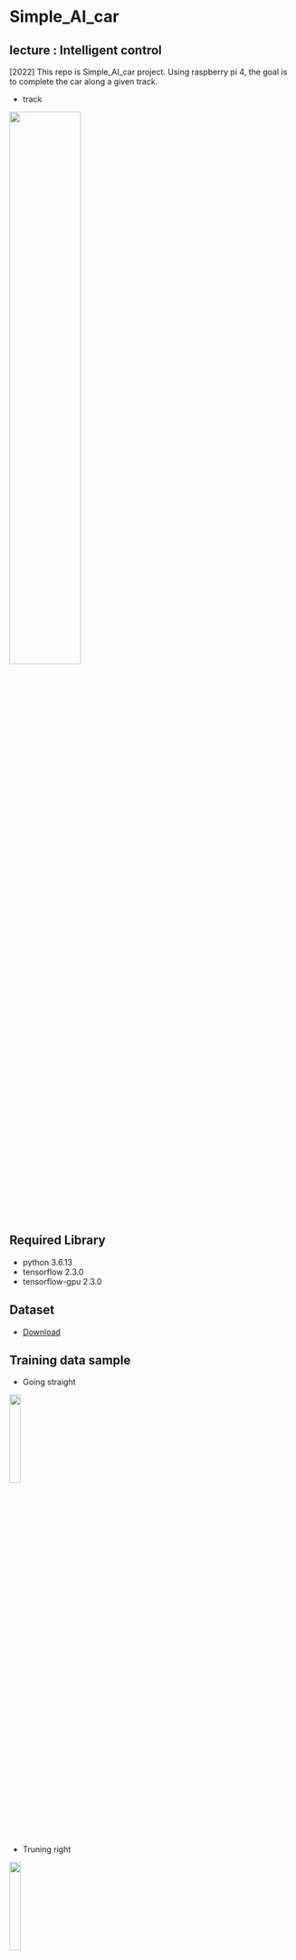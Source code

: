 # Simple_AI_car

## lecture : Intelligent control
[2022] This repo is Simple_AI_car project. Using raspberry pi 4, the goal is to complete the car along a given track. 
* track
<img width="50%" src="https://user-images.githubusercontent.com/101552457/204456144-072e2a0d-366f-4e54-bed2-4f08a5c92178.jpeg"/>

## Required Library
* python 3.6.13
* tensorflow 2.3.0
* tensorflow-gpu 2.3.0

## Dataset
* [Download](https://drive.google.com/file/d/1-3JE-Lxqr8hpYcCbfAfr5NvojXgQPt_d/view?usp=sharing)

## Training data sample
* Going straight
<img width="20%" src="https://user-images.githubusercontent.com/101552457/204458797-27e5252c-49cb-497f-8a0f-0206b32f622f.png"/>

* Truning right
<img width="20%" src="https://user-images.githubusercontent.com/101552457/204458832-ee1efe13-a0a3-468e-a4a7-2c7ec388a93d.png"/>

* Truning left
<img width="20%" src="https://user-images.githubusercontent.com/101552457/204458869-7d9737d5-dd4d-4da7-8096-2a16e603d256.png"/>

## Issue & Solution
Original model is Nvidia model. I modified this model to reduce size(parameter). I expected this modification to improve the response speed of the model. **However, Reduction of model size resulted in a decrease in generalization capability.** So there was a problem that it didn't work where the lighting was weak. **For normal operation, I found that using multi-threads rather than speed improvement through the size of the model is the correct solution. In addition, creating low-light image data augmatation will greatly help improve performance.**
